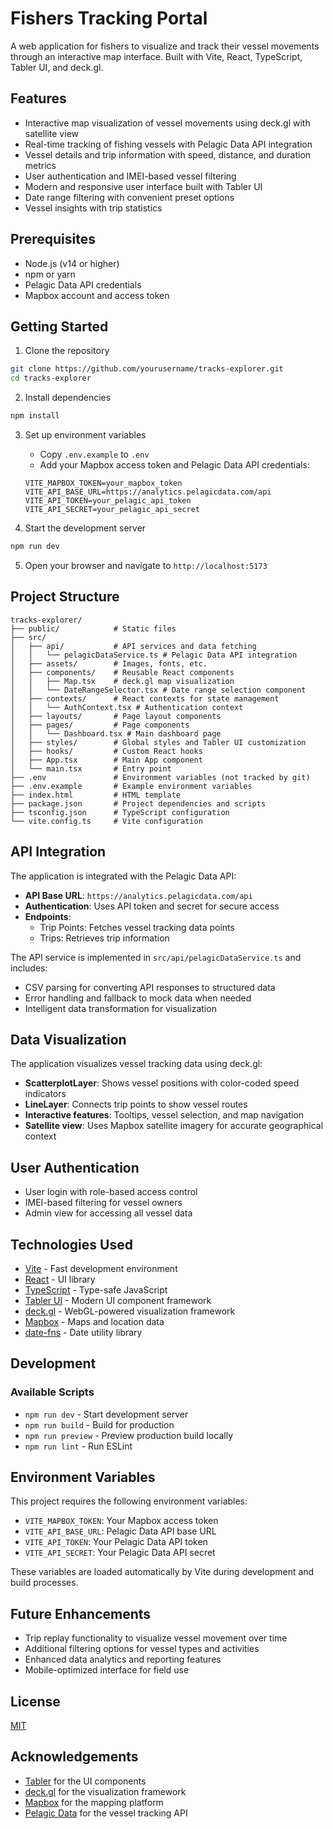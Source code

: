 # Fishers Tracking Portal

A web application for fishers to visualize and track their vessel movements through an interactive map interface. Built with Vite, React, TypeScript, Tabler UI, and deck.gl.

## Features

- Interactive map visualization of vessel movements using deck.gl with satellite view
- Real-time tracking of fishing vessels with Pelagic Data API integration
- Vessel details and trip information with speed, distance, and duration metrics
- User authentication and IMEI-based vessel filtering
- Modern and responsive user interface built with Tabler UI
- Date range filtering with convenient preset options
- Vessel insights with trip statistics

## Prerequisites

- Node.js (v14 or higher)
- npm or yarn
- Pelagic Data API credentials
- Mapbox account and access token

## Getting Started

1. Clone the repository
```bash
git clone https://github.com/yourusername/tracks-explorer.git
cd tracks-explorer
```

2. Install dependencies
```bash
npm install
```

3. Set up environment variables
   - Copy `.env.example` to `.env`
   - Add your Mapbox access token and Pelagic Data API credentials:
   ```
   VITE_MAPBOX_TOKEN=your_mapbox_token
   VITE_API_BASE_URL=https://analytics.pelagicdata.com/api
   VITE_API_TOKEN=your_pelagic_api_token
   VITE_API_SECRET=your_pelagic_api_secret
   ```

4. Start the development server
```bash
npm run dev
```

5. Open your browser and navigate to `http://localhost:5173`

## Project Structure

```
tracks-explorer/
├── public/            # Static files
├── src/
│   ├── api/           # API services and data fetching
│   │   └── pelagicDataService.ts # Pelagic Data API integration
│   ├── assets/        # Images, fonts, etc.
│   ├── components/    # Reusable React components
│   │   ├── Map.tsx    # deck.gl map visualization
│   │   └── DateRangeSelector.tsx # Date range selection component
│   ├── contexts/      # React contexts for state management
│   │   └── AuthContext.tsx # Authentication context
│   ├── layouts/       # Page layout components
│   ├── pages/         # Page components
│   │   └── Dashboard.tsx # Main dashboard page
│   ├── styles/        # Global styles and Tabler UI customization
│   ├── hooks/         # Custom React hooks
│   ├── App.tsx        # Main App component
│   └── main.tsx       # Entry point
├── .env               # Environment variables (not tracked by git)
├── .env.example       # Example environment variables
├── index.html         # HTML template
├── package.json       # Project dependencies and scripts
├── tsconfig.json      # TypeScript configuration
└── vite.config.ts     # Vite configuration
```

## API Integration

The application is integrated with the Pelagic Data API:

- **API Base URL**: `https://analytics.pelagicdata.com/api`
- **Authentication**: Uses API token and secret for secure access
- **Endpoints**:
  - Trip Points: Fetches vessel tracking data points
  - Trips: Retrieves trip information

The API service is implemented in `src/api/pelagicDataService.ts` and includes:
- CSV parsing for converting API responses to structured data
- Error handling and fallback to mock data when needed
- Intelligent data transformation for visualization

## Data Visualization

The application visualizes vessel tracking data using deck.gl:
- **ScatterplotLayer**: Shows vessel positions with color-coded speed indicators
- **LineLayer**: Connects trip points to show vessel routes
- **Interactive features**: Tooltips, vessel selection, and map navigation
- **Satellite view**: Uses Mapbox satellite imagery for accurate geographical context

## User Authentication

- User login with role-based access control
- IMEI-based filtering for vessel owners
- Admin view for accessing all vessel data

## Technologies Used

- [Vite](https://vitejs.dev/) - Fast development environment
- [React](https://reactjs.org/) - UI library
- [TypeScript](https://www.typescriptlang.org/) - Type-safe JavaScript
- [Tabler UI](https://tabler.io/) - Modern UI component framework
- [deck.gl](https://deck.gl/) - WebGL-powered visualization framework
- [Mapbox](https://www.mapbox.com/) - Maps and location data
- [date-fns](https://date-fns.org/) - Date utility library

## Development

### Available Scripts

- `npm run dev` - Start development server
- `npm run build` - Build for production
- `npm run preview` - Preview production build locally
- `npm run lint` - Run ESLint

## Environment Variables

This project requires the following environment variables:

- `VITE_MAPBOX_TOKEN`: Your Mapbox access token
- `VITE_API_BASE_URL`: Pelagic Data API base URL
- `VITE_API_TOKEN`: Your Pelagic Data API token
- `VITE_API_SECRET`: Your Pelagic Data API secret

These variables are loaded automatically by Vite during development and build processes.

## Future Enhancements

- Trip replay functionality to visualize vessel movement over time
- Additional filtering options for vessel types and activities
- Enhanced data analytics and reporting features
- Mobile-optimized interface for field use

## License

[MIT](LICENSE)

## Acknowledgements

- [Tabler](https://tabler.io/) for the UI components
- [deck.gl](https://deck.gl/) for the visualization framework
- [Mapbox](https://www.mapbox.com/) for the mapping platform
- [Pelagic Data](https://www.pelagicdata.com/) for the vessel tracking API
